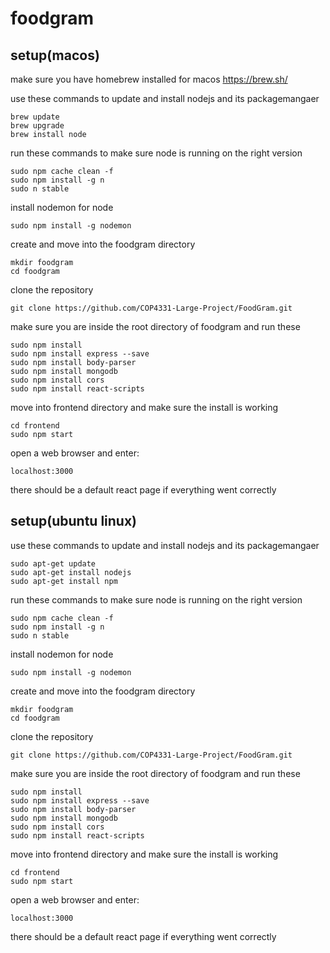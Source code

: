 # foodgram

## setup(macos)

make sure you have homebrew installed for macos
https://brew.sh/

use these commands to update and install nodejs and its packagemangaer
```
brew update
brew upgrade
brew install node
```

run these commands to make sure node is running on the right version
```
sudo npm cache clean -f
sudo npm install -g n
sudo n stable
```

install nodemon for node
```
sudo npm install -g nodemon
```

create and move into the foodgram directory
```
mkdir foodgram
cd foodgram
```

clone the repository
```
git clone https://github.com/COP4331-Large-Project/FoodGram.git
```

make sure you are inside the root directory of foodgram and run these 
```
sudo npm install
sudo npm install express --save
sudo npm install body-parser
sudo npm install mongodb
sudo npm install cors
sudo npm install react-scripts
```
move into frontend directory and make sure the install is working
```
cd frontend
sudo npm start
```
open a web browser and enter:
```
localhost:3000
```
there should be a default react page if everything went correctly


## setup(ubuntu linux)

use these commands to update and install nodejs and its packagemangaer
```
sudo apt-get update
sudo apt-get install nodejs
sudo apt-get install npm
```

run these commands to make sure node is running on the right version
```
sudo npm cache clean -f
sudo npm install -g n
sudo n stable
```

install nodemon for node
```
sudo npm install -g nodemon
```

create and move into the foodgram directory
```
mkdir foodgram
cd foodgram
```

clone the repository
```
git clone https://github.com/COP4331-Large-Project/FoodGram.git
```

make sure you are inside the root directory of foodgram and run these 
```
sudo npm install
sudo npm install express --save
sudo npm install body-parser
sudo npm install mongodb
sudo npm install cors
sudo npm install react-scripts
```
move into frontend directory and make sure the install is working
```
cd frontend
sudo npm start
```
open a web browser and enter:
```
localhost:3000
```
there should be a default react page if everything went correctly

